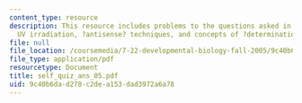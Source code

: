 ```yaml
---
content_type: resource
description: This resource includes problems to the questions asked in self quiz on
  UV irradiation, ?antisense? techniques, and concepts of ?determination? and ?differentiation?.
file: null
file_location: /coursemedia/7-22-developmental-biology-fall-2005/9c40b6dad278c2dea153dad3972a6a78_self_quiz_ans_05.pdf
file_type: application/pdf
resourcetype: Document
title: self_quiz_ans_05.pdf
uid: 9c40b6da-d278-c2de-a153-dad3972a6a78
---
```


